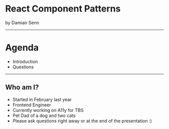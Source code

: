 # React Component Patterns

by Damian Senn

---

# Agenda

- Introduction
- Questions

---

## Who am I?

- Started in February last year
- Frontend Engineer
- Currently working on A11y for TBS
- Pet Dad of a dog and two cats
- Please ask questions right away or at the end of the presentation :)

